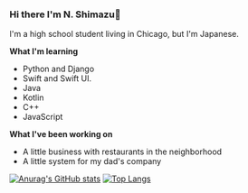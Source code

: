 ### Hi there I'm N. Shimazu👋

I'm a high school student living in Chicago, but I'm Japanese.

**What I'm learning**
 - Python and Django
 - Swift and Swift UI.
 - Java
 - Kotlin
 - C++
 - JavaScript

**What I've been working on**
 - A little business with restaurants in the neighborhood
 - A little system for my dad's company

[![Anurag's GitHub stats](https://github-readme-stats.vercel.app/api?username=bichanna)](https://github.com/anuraghazra/github-readme-stats)
[![Top Langs](https://github-readme-stats.vercel.app/api/top-langs/?username=bichanna&layout=compact)](https://github.com/anuraghazra/github-readme-stats)
